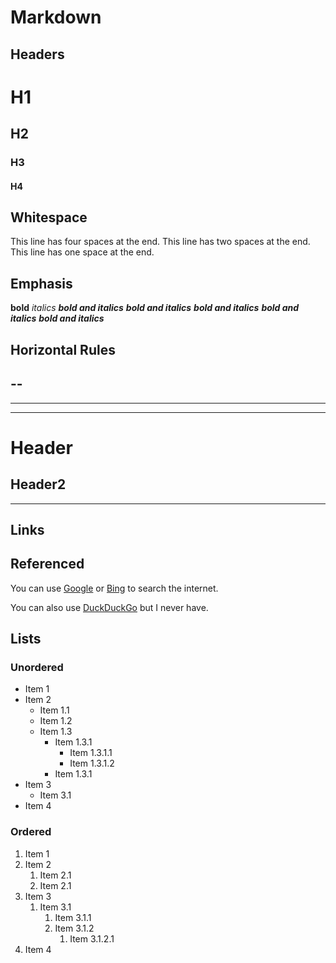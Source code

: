 # Markdown #

## Headers ##

# H1 #
## H2 ##
### H3 ###
#### H4 ####

## Whitespace ##

This line has four spaces at the end.
This line has two spaces at the end.  
This line has one space at the end.

## Emphasis ##

**bold**
_italics_
**_bold and italics_**
**_bold and italics_**
**_bold and italics_**
**_bold and italics_**
**_*bold and italics*_**

## Horizontal Rules ##

--
---
---
---
Header
======
Header2
-------
---

## Links ##

## Referenced ##

You can use [Google][] or [Bing][] to search the internet.

[Google]: http://google.com
[Bing]:   http://bing.com

You can also use [DuckDuckGo][] but I never have.

[DuckDuckGo]: https://duckduckgo.com/

## Lists ##

### Unordered ###

- Item 1
- Item 2
    + Item 1.1
    + Item 1.2
    + Item 1.3
        * Item 1.3.1
            - Item 1.3.1.1
            - Item 1.3.1.2
        * Item 1.3.1
- Item 3
    + Item 3.1
- Item 4

### Ordered ###

1. Item 1
2. Item 2
    1. Item 2.1
    2. Item 2.1
3. Item 3
    1. Item 3.1
        1. Item 3.1.1
        2. Item 3.1.2
            1. Item 3.1.2.1
4. Item 4

